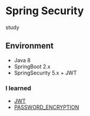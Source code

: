 # Spring Security
study

## Environment
- Java 8
- SpringBoot 2.x
- SpringSecurity 5.x  +  JWT


### I learned
- [JWT](/docs/JWT.md)
- [PASSWORD_ENCRYPTION](/docs/BCrypt.md)
